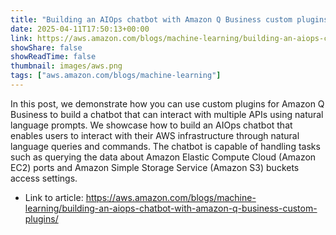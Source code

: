 ```yaml
---
title: "Building an AIOps chatbot with Amazon Q Business custom plugins"
date: 2025-04-11T17:50:13+00:00
link: https://aws.amazon.com/blogs/machine-learning/building-an-aiops-chatbot-with-amazon-q-business-custom-plugins/
showShare: false
showReadTime: false
thumbnail: images/aws.png
tags: ["aws.amazon.com/blogs/machine-learning"]
---
```

In this post, we demonstrate how you can use custom plugins for Amazon Q Business to build a chatbot that can interact with multiple APIs using natural language prompts. We showcase how to build an AIOps chatbot that enables users to interact with their AWS infrastructure through natural language queries and commands. The chatbot is capable of handling tasks such as querying the data about Amazon Elastic Compute Cloud (Amazon EC2) ports and Amazon Simple Storage Service (Amazon S3) buckets access settings.

- Link to article: https://aws.amazon.com/blogs/machine-learning/building-an-aiops-chatbot-with-amazon-q-business-custom-plugins/